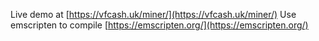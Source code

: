 Live demo at [https://vfcash.uk/miner/](https://vfcash.uk/miner/)
Use emscripten to compile [https://emscripten.org/](https://emscripten.org/)
